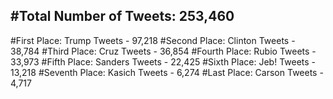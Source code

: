 #Total Number of Tweets: 253,460 
---
#First Place: Trump Tweets - 97,218
#Second Place: Clinton Tweets - 38,784
#Third Place: Cruz Tweets - 36,854
#Fourth Place: Rubio Tweets - 33,973
#Fifth Place: Sanders Tweets - 22,425
#Sixth Place: Jeb! Tweets - 13,218
#Seventh Place: Kasich Tweets - 6,274
#Last Place: Carson Tweets - 4,717

